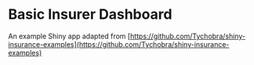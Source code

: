 # Basic Insurer Dashboard

An example Shiny app adapted from [https://github.com/Tychobra/shiny-insurance-examples](https://github.com/Tychobra/shiny-insurance-examples)
